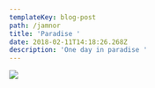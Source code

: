 ```yaml
---
templateKey: blog-post
path: /jamnor
title: 'Paradise '
date: 2018-02-11T14:18:26.268Z
description: 'One day in paradise '
---
```

![](/img/d6173f9e-5e71-4b0a-926c-c4e81b54c493.jpeg)
